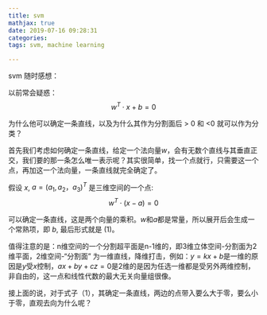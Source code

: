 ```yaml
---
title: svm
mathjax: true
date: 2019-07-16 09:28:31
categories:
tags: svm, machine learning

---
```


svm 随时感想：

以前常会疑惑：
$$
\begin{equation}
w^T\cdot x + b = 0 \tag{1}
\end{equation}
$$


 为什么他可以确定一条直线，以及为什么其作为分割面后 > 0 和 <0 就可以作为分类？

首先我们考虑如何确定一条直线，给定一个法向量$w$，会有无数个直线与其垂直正交，我们要的那一条怎么唯一表示呢？其实很简单，找一个点就行，只需要这一个点，再加这一个法向量，一条直线就完全确定了。

假设 $x$, $a = (a_1, a_2，a_3)^T$ 是三维空间的一个点:
$$
w^T\cdot (x-a) = 0 \tag{2}
$$

可以确定一条直线，这是两个向量的乘积。$w$和$a$都是常量，所以展开后会生成一个常熟项，即 $b$, 最后形式就是 (1)。

值得注意的是：n维空间的一个分割超平面是n-1维的，即3维立体空间-分割面为2维平面，2维空间-“分割面” 为一维直线，降维打击，例如：$y = kx + b$是一维的原因是$y$受$x$控制，$ax + by + cz = 0$是2维的是因为任选一维都是受另外两维控制，非自由的，这一点和线性代数的最大无关向量组很像。

接上面的说，对于式子（1），其确定一条直线，两边的点带入要么大于零，要么小于零，直观去向为什么呢？

